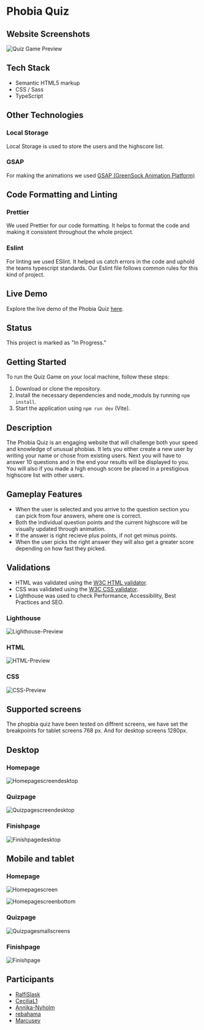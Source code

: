 # Phobia Quiz

## Website Screenshots

![Quiz Game Preview](./preview.PNG)

## Tech Stack

- Semantic HTML5 markup
- CSS / Sass
- TypeScript

## Other Technologies

### Local Storage

Local Storage is used to store the users and the highscore list.

### GSAP

For making the animations we used [GSAP (GreenSock Animation Platform)](https://gsap.com/)

## Code Formatting and Linting

### Prettier

We used Prettier for our code formatting. It helps to format the code and making it consistent throughout the whole project.

### Eslint

For linting we used ESlint. It helped us catch errors in the code and uphold the teams typescript standards. Our Eslint file
follows common rules for this kind of project.

## Live Demo

Explore the live demo of the Phobia Quiz [here](https://medieinstitutet.github.io/fed23d-javascript-grundkurs-gruppuppgift-tangerinerna).

## Status

This project is marked as "In Progress."

## Getting Started

To run the Quiz Game on your local machine, follow these steps:

1. Download or clone the repository.
2. Install the necessary dependencies and node_moduls by running `npm install`.
3. Start the application using `npm run dev` (Vite).

## Description

The Phobia Quiz is an engaging website that will challenge both your speed and knowledge of unusual phobias. It lets you either create
a new user by writing your name or chose from existing users. Next you will have to answer 10 questions and in the end your results will be displayed to you. You will also if you made a high enough score be placed in a prestigious highscore list with other users.

## Gameplay Features

- When the user is selected and you arrive to the question section you can pick from four answers, where one is correct.
- Both the individual question points and the current highscore will be visually updated through animation.
- If the answer is right recieve plus points, if not get minus points.
- When the user picks the right answer they will also get a greater score depending on how fast they picked.

## Validations

- HTML was validated using the [W3C HTML validator](https://validator.w3.org/).
- CSS was validated using the [W3C CSS validator](https://jigsaw.w3.org/css-validator/).
- Lighthouse was used to check Performance, Accessibility, Best Practices and SEO.

### Lighthouse

![Lighthouse-Preview](./docs/validation/lighthouse.jpg)

### HTML

![HTML-Preview](./docs/validation/html-validation.jpg)

### CSS

![CSS-Preview](./docs/validation/css-validation.jpg)

## Supported screens
The phopbia quiz have been tested on diffrent screens, we have set the breakpoints for tablet screens 768 px. And for desktop screens 1280px.


## Desktop
### Homepage

![Homepagescreendesktop](./docs/website-screenshots/homepage-big-screen.png)

### Quizpage

![Quizpagescreendesktop](./docs/website-screenshots/quizpage-big-screen.png)


### Finishpage

![Finishpagedesktop](./docs/website-screenshots/finishedpage-big-screen.png)


## Mobile and tablet


### Homepage
![Homepagescreen](./docs/website-screenshots/homepage-small-screen.png)

![Homepagescreenbottom](./docs/website-screenshots/homepage-small-screen-bottom.png)


### Quizpage
![Quizpagesmallscreens](./docs/website-screenshots/quizpage-small-screen.png)


### Finishpage
![Finishpage](./docs/website-screenshots/finishedpage-small-screen.png)


## Participants

- [RalfiSlask](https://github.com/RalfiSlask)
- [CeciliaL1](https://github.com/CeciliaL1)
- [Annika-Nyholm](https://github.com/Annika-Nyholm)
- [rebahama](https://github.com/rebahama)
- [Marcusey](https://github.com/Marcusey)
